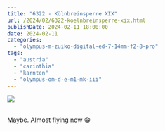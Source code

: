 ```yaml
---
title: "6322 - Kölnbreinsperre XIX"
url: /2024/02/6322-koelnbreinsperre-xix.html
publishDate: 2024-02-11 18:00:00
date: 2024-02-11
categories:
  - "olympus-m-zuiko-digital-ed-7-14mm-f2-8-pro"
tags:
  - "austria"
  - "carinthia"
  - "karnten"
  - "olympus-om-d-e-m1-mk-iii"
---
```

<div class="container">
<div class="center"><a target="_blank" href="https://d25zfm9zpd7gm5.cloudfront.net/1200x1200/2020/20200730_124413_lr.jpg"><img class="webfeedsFeaturedVisual" src="https://d25zfm9zpd7gm5.cloudfront.net/0600x0600/2020/20200730_124413_lr.jpg" /></a></div>
</div>
<br />

Maybe. Almost flying now :grin:
